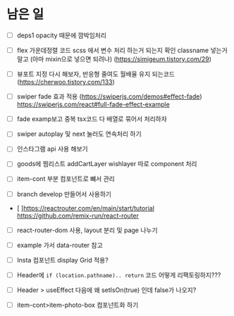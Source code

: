 # 남은 일

- [ ] deps1 opacity 때문에 깜박임처리
- [ ] flex 가운데정렬 코드 scss 에서 변수 처리 하는거 되는지 확인 classname 넣는거 말고 (아마 mixin으로 넣으면 되려나) (https://simigeum.tistory.com/29)
- [ ] 뷰포트 지정 다시 해보자, 반응형 줄여도 월배율 유지 되는코드 (https://cherwoo.tistory.com/133)
- [ ] swiper fade 효과 적용 (https://swiperjs.com/demos#effect-fade) https://swiperjs.com/react#full-fade-effect-example
- [ ] fade examp보고 중복 tsx코드 다 배열로 묶어서 처리하자
- [ ] swiper autoplay 및 next 눌러도 연속처리 하기

- [ ] 인스타그램 api 사용 해보기
- [ ] goods에 찜리스트 addCartLayer wishlayer 따로 component 처리

- [ ] item-cont 부분 컴포넌트로 뺴서 관리

- [ ] branch develop 만들어서 사용하기

- [ ]https://reactrouter.com/en/main/start/tutorial 
https://github.com/remix-run/react-router
- [ ] react-router-dom 사용, layout 분리 및 page 나누기
- [ ] example 가서 data-router 참고

- [ ] Insta 컴포넌트 display Grid 적용?

- [ ] Header에 `if (location.pathname).. return` 코드 어떻게 리팩토링하지??? 
- [ ] Header > useEffect 다음에 왜 setIsOn(true) 인데 false가 나오지?

- [ ] item-cont>item-photo-box 컴포넌트화 하기